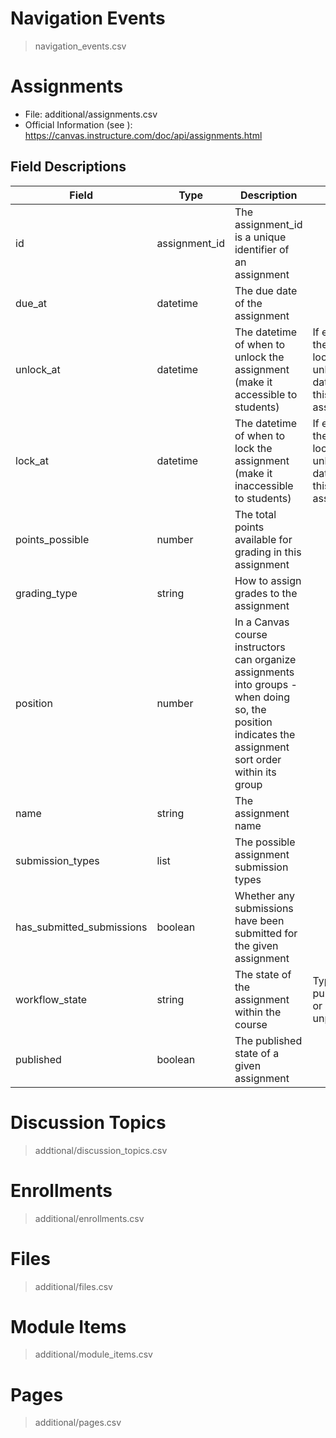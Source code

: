 
# Navigation Events
> navigation_events.csv

# Assignments 
- File: additional/assignments.csv
- Official Information (see ): https://canvas.instructure.com/doc/api/assignments.html

## Field Descriptions

Field | Type | Description | Note
---------|----------|---------|---------
 id | assignment_id | The assignment_id is a unique identifier of an assignment | 
 due_at | datetime | The due date of the assignment
 unlock_at | datetime | The datetime of when to unlock the assignment (make it accessible to students) | If empty, there is no lock / unlock dates for this assignment
 lock_at | datetime | The datetime of when to lock the assignment (make it inaccessible to students) | If empty, there is no lock / unlock dates for this assignment
 points_possible | number | The total points available for grading in this assignment 
 grading_type | string | How to assign grades to the assignment
 position | number | In a Canvas course instructors can organize assignments into groups - when doing so, the position indicates the assignment sort order within its group 
 name | string | The assignment name
 submission_types | list | The possible assignment submission types
 has_submitted_submissions | boolean | Whether any submissions have been submitted for the given assignment
 workflow_state | string | The state of the assignment within the course | Typically published or unpublished 
 published | boolean | The published state of a given assignment

# Discussion Topics
> addtional/discussion_topics.csv

# Enrollments
> additional/enrollments.csv

# Files
> additional/files.csv

# Module Items
> additional/module_items.csv

# Pages
> additional/pages.csv